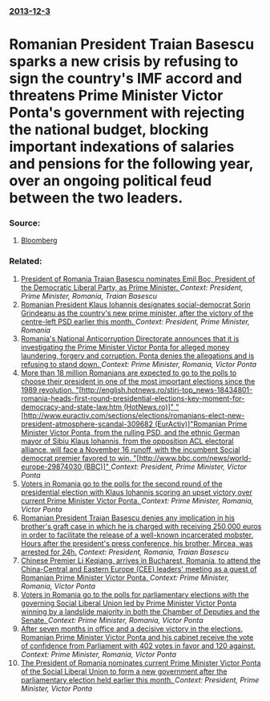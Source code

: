 ### [2013-12-3](/news/2013/12/3/index.md)

# Romanian President Traian Basescu sparks a new crisis by refusing to sign the country's IMF accord and threatens Prime Minister Victor Ponta's government with rejecting the national budget, blocking important indexations of salaries and pensions for the following year, over an ongoing political feud between the two leaders. 




### Source:

1. [Bloomberg](http://www.bloomberg.com/news/2013-12-03/romania-imf-accord-frozen-over-political-dispute-on-fuel-tax.html)

### Related:

1. [ President of Romania Traian Basescu nominates Emil Boc, President of the Democratic Liberal Party, as Prime Minister. ](/news/2008/12/15/president-of-romania-traian-basescu-nominates-emil-boc-president-of-the-democratic-liberal-party-as-prime-minister.md) _Context: President, Prime Minister, Romania, Traian Basescu_
2. [Romanian President Klaus Iohannis designates social-democrat Sorin Grindeanu as the country's new prime minister, after the victory of the centre-left PSD earlier this month. ](/news/2016/12/30/romanian-president-klaus-iohannis-designates-social-democrat-sorin-grindeanu-as-the-country-s-new-prime-minister-after-the-victory-of-the-c.md) _Context: President, Prime Minister, Romania_
3. [Romania's National Anticorruption Directorate announces that it is investigating the Prime Minister Victor Ponta for alleged money laundering, forgery and corruption. Ponta denies the allegations and is refusing to stand down. ](/news/2015/06/5/romania-s-national-anticorruption-directorate-announces-that-it-is-investigating-the-prime-minister-victor-ponta-for-alleged-money-launderin.md) _Context: Prime Minister, Romania, Victor Ponta_
4. [More than 18 million Romanians are expected to go to the polls to choose their president in one of the most important elections since the 1989 revolution. "[http://english.hotnews.ro/stiri-top_news-18434801-romania-heads-first-round-presidential-elections-key-moment-for-democracy-and-state-law.htm (HotNews.ro)]" "[http://www.euractiv.com/sections/elections/romanians-elect-new-president-atmosphere-scandal-309682 (EurActiv)]"Romanian Prime Minister Victor Ponta, from the rulling PSD, and the ethnic German mayor of Sibiu Klaus Iohannis, from the opposition ACL electoral alliance, will face a November 16 runoff, with the incumbent Social democrat premier favored to win. "[http://www.bbc.com/news/world-europe-29874030 (BBC)]" ](/news/2014/11/2/more-than-18-million-romanians-are-expected-to-go-to-the-polls-to-choose-their-president-in-one-of-the-most-important-elections-since-the-19.md) _Context: President, Prime Minister, Victor Ponta_
5. [Voters in Romania go to the polls for the second round of the presidential election with Klaus Iohannis scoring an upset victory over current Prime Minister Victor Ponta. ](/news/2014/11/16/voters-in-romania-go-to-the-polls-for-the-second-round-of-the-presidential-election-with-klaus-iohannis-scoring-an-upset-victory-over-curren.md) _Context: Prime Minister, Romania, Victor Ponta_
6. [Romanian President Traian Basescu denies any implication in his brother's graft case in which he is charged with receiving 250,000 euros in order to facilitate the release of a well-known incarcerated mobster. Hours after the president's press conference, his brother, Mircea, was arrested for 24h.](/news/2014/06/19/romanian-president-traian-basescu-denies-any-implication-in-his-brother-s-graft-case-in-which-he-is-charged-with-receiving-250-000-euros-in.md) _Context: President, Romania, Traian Basescu_
7. [Chinese Premier Li Keqiang, arrives in Bucharest, Romania, to attend the China-Central and Eastern Europe (CEE) leaders' meeting as a guest of Romanian Prime Minister Victor Ponta. ](/news/2013/11/25/chinese-premier-li-keqiang-arrives-in-bucharest-romania-to-attend-the-china-central-and-eastern-europe-cee-leadersa-meeting-as-a-gues.md) _Context: Prime Minister, Romania, Victor Ponta_
8. [Voters in Romania go to the polls for parliamentary elections with the governing Social Liberal Union led by Prime Minister Victor Ponta winning by a landslide majority in both the Chamber of Deputies and the Senate. ](/news/2012/12/9/voters-in-romania-go-to-the-polls-for-parliamentary-elections-with-the-governing-social-liberal-union-led-by-prime-minister-victor-ponta-win.md) _Context: Prime Minister, Romania, Victor Ponta_
9. [After seven months in office and a decisive victory in the elections, Romanian Prime Minister Victor Ponta and his cabinet receive the vote of confidence from Parliament with 402 votes in favor and 120 against. ](/news/2012/12/21/after-seven-months-in-office-and-a-decisive-victory-in-the-elections-romanian-prime-minister-victor-ponta-and-his-cabinet-receive-the-vote.md) _Context: Prime Minister, Romania, Victor Ponta_
10. [The President of Romania nominates current Prime Minister Victor Ponta of the Social Liberal Union to form a new government after the parliamentary election held earlier this month. ](/news/2012/12/17/the-president-of-romania-nominates-current-prime-minister-victor-ponta-of-the-social-liberal-union-to-form-a-new-government-after-the-parlia.md) _Context: President, Prime Minister, Victor Ponta_
